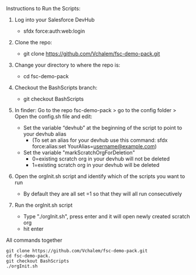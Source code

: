 Instructions to Run the Scripts:

1) Log into your Salesforce DevHub
    * sfdx force:auth:web:login

2) Clone the repo: 
    * git clone https://github.com/Vchalem/fsc-demo-pack.git
    
3) Change your directory to where the repo is: 
    * cd fsc-demo-pack

4) Checkout the BashScripts branch: 
   * git checkout BashScripts

5) In finder: Go to the repo fsc-demo-pack > go to the config folder > Open the config.sh file and edit: 
   * Set the variable “devhub” at the beginning of the script to point to your devhub alias
      * (To set an alias for your devhub use this command: sfdx force:alias:set YourAlias=username@example.com)
   * Set the variable "markScratchOrgForDeletion"
      * 0=existing scratch org in your devhub will not be deleted
      * 1=existing scratch org in your devhub will be deleted

6) Open the orgInit.sh script and identify which of the scripts you want to run
      * By default they are all set =1 so that they will all run consecutively  

7) Run the orgInit.sh script
   * Type "./orgInit.sh", press enter and it will open newly created scratch org
   * hit enter

All commands together
```
git clone https://github.com/Vchalem/fsc-demo-pack.git
cd fsc-demo-pack.
git checkout BashScripts
./orgInit.sh
